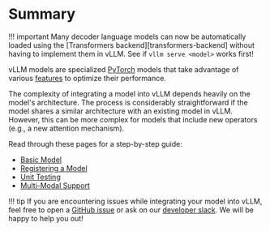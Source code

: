 # Summary

!!! important
    Many decoder language models can now be automatically loaded using the [Transformers backend][transformers-backend] without having to implement them in vLLM. See if `vllm serve <model>` works first!

vLLM models are specialized [PyTorch](https://pytorch.org/) models that take advantage of various [features](../../features/compatibility_matrix.md) to optimize their performance.

The complexity of integrating a model into vLLM depends heavily on the model's architecture.
The process is considerably straightforward if the model shares a similar architecture with an existing model in vLLM.
However, this can be more complex for models that include new operators (e.g., a new attention mechanism).

Read through these pages for a step-by-step guide:

- [Basic Model](basic.md)
- [Registering a Model](registration.md)
- [Unit Testing](tests.md)
- [Multi-Modal Support](multimodal.md)

!!! tip
    If you are encountering issues while integrating your model into vLLM, feel free to open a [GitHub issue](https://github.com/vllm-project/vllm/issues)
    or ask on our [developer slack](https://slack.vllm.ai).
    We will be happy to help you out!
